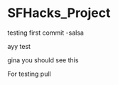 # SFHacks_Project

testing first commit -salsa
 
 ayy
 test
 
 gina you should see this

For testing pull 

